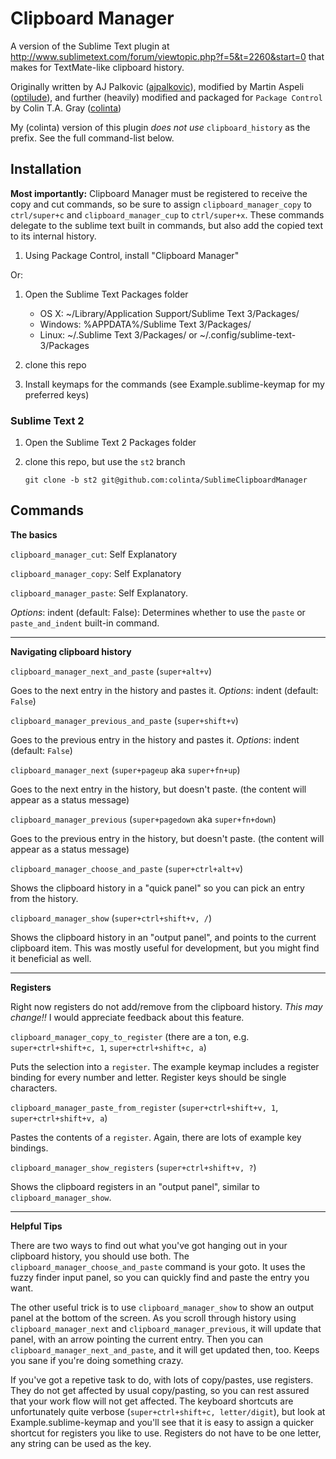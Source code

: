 Clipboard Manager
=================

A version of the Sublime Text plugin at <http://www.sublimetext.com/forum/viewtopic.php?f=5&t=2260&start=0> that makes for TextMate-like clipboard history.

Originally written by AJ Palkovic ([ajpalkovic](https://github.com/ajpalkovic/SublimePlugins)), modified by Martin Aspeli ([optilude](https://gist.github.com/1132507)), and further (heavily) modified and packaged for `Package Control` by Colin T.A. Gray ([colinta](https://github.com/colinta/SublimeClipboardManager))

My (colinta) version of this plugin *does not use* `clipboard_history` as the prefix.  See the full command-list below.

Installation
------------

**Most importantly:** Clipboard Manager must be registered to receive the copy and cut commands, so be sure
to assign `clipboard_manager_copy` to `ctrl/super+c` and `clipboard_manager_cup` to `ctrl/super+x`. These
commands delegate to the sublime text built in commands, but also add the copied text to its internal history.

1. Using Package Control, install "Clipboard Manager"

Or:

1. Open the Sublime Text Packages folder
    - OS X: ~/Library/Application Support/Sublime Text 3/Packages/
    - Windows: %APPDATA%/Sublime Text 3/Packages/
    - Linux: ~/.Sublime Text 3/Packages/ or ~/.config/sublime-text-3/Packages

2. clone this repo
3. Install keymaps for the commands (see Example.sublime-keymap for my preferred keys)

### Sublime Text 2

1. Open the Sublime Text 2 Packages folder
2. clone this repo, but use the `st2` branch

       git clone -b st2 git@github.com:colinta/SublimeClipboardManager

Commands
--------

**The basics**

`clipboard_manager_cut`: Self Explanatory

`clipboard_manager_copy`: Self Explanatory

`clipboard_manager_paste`: Self Explanatory.

*Options*: indent (default: False): Determines whether to use the `paste` or `paste_and_indent` built-in command.

- - - - - -

**Navigating clipboard history**

`clipboard_manager_next_and_paste` (`super+alt+v`)

Goes to the next entry in the history and pastes it.
*Options*: indent (default: `False`)

`clipboard_manager_previous_and_paste` (`super+shift+v`)

Goes to the previous entry in the history and pastes it.
*Options*: indent (default: `False`)

`clipboard_manager_next` (`super+pageup` aka `super+fn+up`)

Goes to the next entry in the history, but doesn't paste.  (the content will appear as a status message)

`clipboard_manager_previous` (`super+pagedown` aka `super+fn+down`)

Goes to the previous entry in the history, but doesn't paste.  (the content will appear as a status message)

`clipboard_manager_choose_and_paste` (`super+ctrl+alt+v`)

Shows the clipboard history in a "quick panel" so you can pick an entry from the history.

`clipboard_manager_show` (`super+ctrl+shift+v, /`)

Shows the clipboard history in an "output panel", and points to the current clipboard item.  This was mostly useful for development, but you might find it beneficial as well.

- - - - - -

**Registers**

Right now registers do not add/remove from the clipboard history.  *This may change!!*  I would appreciate feedback about this feature.

`clipboard_manager_copy_to_register` (there are a ton, e.g. `super+ctrl+shift+c, 1`, `super+ctrl+shift+c, a`)

Puts the selection into a `register`.  The example keymap includes a register binding for every number and letter.  Register keys should be single characters.

`clipboard_manager_paste_from_register` (`super+ctrl+shift+v, 1`, `super+ctrl+shift+v, a`)

Pastes the contents of a `register`.  Again, there are lots of example key bindings.

`clipboard_manager_show_registers` (`super+ctrl+shift+v, ?`)

Shows the clipboard registers in an "output panel", similar to `clipboard_manager_show`.

- - - - - -

**Helpful Tips**

There are two ways to find out what you've got hanging out in your clipboard history, you should use both.  The `clipboard_manager_choose_and_paste` command is your goto.  It uses the fuzzy finder input panel, so you can quickly find and paste the entry you want.

The other useful trick is to use `clipboard_manager_show` to show an output panel at the bottom of the screen.  As you scroll through history using `clipboard_manager_next` and `clipboard_manager_previous`, it will update that panel, with an arrow pointing the current entry.  Then you can `clipboard_manager_next_and_paste`, and it will get updated then, too.  Keeps you sane if you're doing something crazy.

If you've got a repetive task to do, with lots of copy/pastes, use registers. They do not get affected by usual copy/pasting, so you can rest assured that your work flow will not get affected.  The keyboard shortcuts are unfortunately quite verbose (`super+ctrl+shift+c, letter/digit`), but look at Example.sublime-keymap and you'll see that it is easy to assign a quicker shortcut for registers you like to use.  Registers do not have to be one letter, any string can be used as the key.
